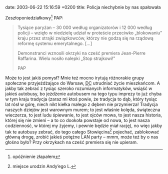 date: 2003-06-22 15:16:59 +0200
title: Policja niechybnie by nas spałowała

Zeszłoponiedziałkowy[^1] PAP:

> Tysiące paryżan – 30 000 według organizatorów i 12 000 według policji – wzięło w niedzielę udział w proteście przeciwko „blokowaniu” kraju przez strajki związkowców, którzy nie godzą się na rządową reformę systemu emerytalnego. […]
>
> Demonstranci wznosili okrzyki na cześć premiera Jean-Pierre Raffarina. Wielu nosiło nalepki „Stop strajkowi!”
>
> PAP

Może to jest jakiś pomysł? Mnie też mocno irytują różnorakie grupy społeczne przyjeżdżające do Warsaw, <acronym title='Default City'>DC</acronym> utrudniać życie mieszkańcom. A jakby tak zebrać z tysiąc szeroko rozumianych informatyków, wsiąść w jakieś autobusy, bo jeżdżenie autobusem na tego typu imprezy to już chyba w tym kraju tradycja (zaraz mi ktoś powie, że tradycja to dąb, który tysiąc lat rósł w górę, niech nikt kiełka małego z dębem nie przymierza! Tradycja naszych dziejów jest warownym murem; to jest właśnie kolęda, świąteczna wieczerza, to jest ludu śpiewanie, to jest ojców mowa, to jest nasza historia, której się nie zmieni – a to co dookoła powstaje od nowa, to jest nasza codzienność, w której my żyjemy, i pewnie będzie miał rację), no więc jakby tak te autobusy zebrać, do tego całego Stowięcina[^2] pojechać, zablokować główną drogę, zrobić jakieś potężne LAN party – mmm, może też by o nas głośno było? Przy okrzykach na cześć premiera się nie upieram.

[^1]: opóźnienie złapałem
[^2]: miejsce urodzin Andy’ego L.
